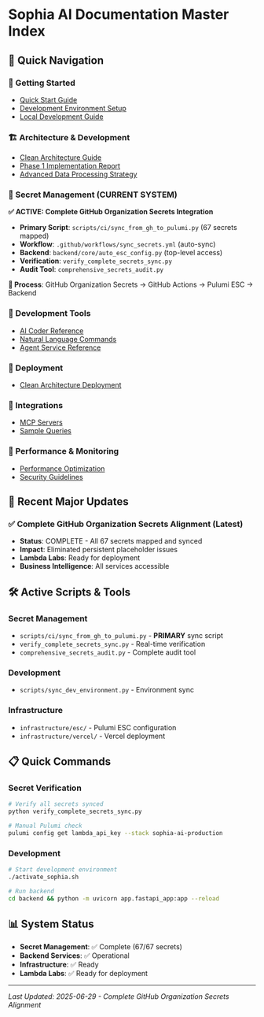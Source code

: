 # Sophia AI Documentation Master Index

## 🎯 Quick Navigation

### 🚀 Getting Started
- [Quick Start Guide](01-getting-started/README.md)
- [Development Environment Setup](getting-started/DEVELOPMENT_ENVIRONMENT_SETUP.md)
- [Local Development Guide](getting-started/LOCAL_DEVELOPMENT_GUIDE.md)

### 🏗️ Architecture & Development
- [Clean Architecture Guide](03-architecture/SOPHIA_AI_CLEAN_ARCHITECTURE_GUIDE.md)
- [Phase 1 Implementation Report](architecture/PHASE_1_IMPLEMENTATION_REPORT.md)
- [Advanced Data Processing Strategy](ADVANCED_DATA_PROCESSING_STRATEGY.md)

### 🔐 Secret Management (CURRENT SYSTEM)
**✅ ACTIVE: Complete GitHub Organization Secrets Integration**
- **Primary Script**: `scripts/ci/sync_from_gh_to_pulumi.py` (67 secrets mapped)
- **Workflow**: `.github/workflows/sync_secrets.yml` (auto-sync)
- **Backend**: `backend/core/auto_esc_config.py` (top-level access)
- **Verification**: `verify_complete_secrets_sync.py`
- **Audit Tool**: `comprehensive_secrets_audit.py`

**🔄 Process**: GitHub Organization Secrets → GitHub Actions → Pulumi ESC → Backend

### 🔧 Development Tools
- [AI Coder Reference](AI_CODER_REFERENCE.md)
- [Natural Language Commands](ai-coding/NATURAL_LANGUAGE_COMMANDS.md)
- [Agent Service Reference](AGENT_SERVICE_REFERENCE.md)

### 🚀 Deployment
- [Clean Architecture Deployment](04-deployment/CLEAN_ARCHITECTURE_DEPLOYMENT.md)

### 🔌 Integrations
- [MCP Servers](06-mcp-servers/README.md)
- [Sample Queries](sample_queries/enhanced_sample_developer_queries.md)

### 🔢 Performance & Monitoring
- [Performance Optimization](07-performance/README.md)
- [Security Guidelines](08-security/README.md)

## 🎉 Recent Major Updates

### ✅ Complete GitHub Organization Secrets Alignment (Latest)
- **Status**: COMPLETE - All 67 secrets mapped and synced
- **Impact**: Eliminated persistent placeholder issues
- **Lambda Labs**: Ready for deployment
- **Business Intelligence**: All services accessible

## 🛠️ Active Scripts & Tools

### Secret Management
- `scripts/ci/sync_from_gh_to_pulumi.py` - **PRIMARY** sync script
- `verify_complete_secrets_sync.py` - Real-time verification
- `comprehensive_secrets_audit.py` - Complete audit tool

### Development
- `scripts/sync_dev_environment.py` - Environment sync

### Infrastructure
- `infrastructure/esc/` - Pulumi ESC configuration
- `infrastructure/vercel/` - Vercel deployment

## 📋 Quick Commands

### Secret Verification
```bash
# Verify all secrets synced
python verify_complete_secrets_sync.py

# Manual Pulumi check
pulumi config get lambda_api_key --stack sophia-ai-production
```

### Development
```bash
# Start development environment
./activate_sophia.sh

# Run backend
cd backend && python -m uvicorn app.fastapi_app:app --reload
```

## 📊 System Status

- **Secret Management**: ✅ Complete (67/67 secrets)
- **Backend Services**: ✅ Operational
- **Infrastructure**: ✅ Ready
- **Lambda Labs**: ✅ Ready for deployment

---

*Last Updated: 2025-06-29 - Complete GitHub Organization Secrets Alignment*
